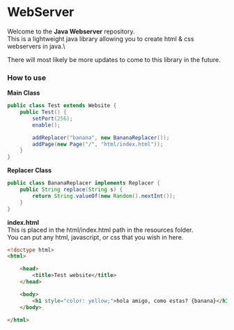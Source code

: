 # WebServer
Welcome to the **Java Webserver** repository.\
This is a lightweight java library allowing you to create html & css webservers in java.\

There will most likely be more updates to come to this library in the future.

### How to use
**Main Class**
```java
public class Test extends Website {
    public Test() {
        setPort(256);
        enable();

        addReplacer("banana", new BananaReplacer());
        addPage(new Page("/", "html/index.html"));
    }
}
```

**Replacer Class**
```java
public class BananaReplacer implements Replacer {
    public String replace(String s) {
        return String.valueOf(new Random().nextInt());
    }
}
```

**index.html**\
This is placed in the html/index.html path in the resources folder.\
You can put any html, javascript, or css that you wish in here.
```html
<!doctype html>
<html>

    <head>
        <title>Test website</title>
    </head>

    <body>
        <h1 style="color: yellow;">hola amigo, como estas? {banana}</h1>
    </body>

</html>
```

